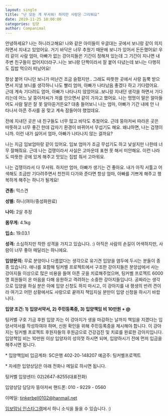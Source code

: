 ```yaml
---
layout: single
title: "난 모든 게 무서워! 하지만 사랑은 그리워요"
date: 2019-11-25 10:00:00
categories: 입양
author: Companimal
---
```


안녕하세요? 나는 하니라고해요! 나와 같은 아이들이 우글대는 곳에서 보니랑 같이 의지하면서 지내고 있었어요. 거기 바닥은 너무 추웠기 때문에 보니가 있어서 든든했어요! 우리 같이 사람 엄마, 아빠가 없는 강아지들은 기간이 정해져 있는데 그 기간이 지나면 내 주변 친구들이 없어지더라구..나는 보니랑 단짝이라서 잘 붙어 다녔는데 보니는 다행히도 집밥 먹으러 떠났어요!

항상 붙어 다니던 보니가 떠난건 조금 슬펐지만.. 그래도 따뜻한 곳에서 사랑 듬뿍 받으면서 지낼 보니를 생각하니 나도 빨리 엄마, 아빠가 나타났음 좋겠다 하고 기다렸어요. 근데 계속 기다려도 엄마, 아빠가 나타나지 않았어요..보니랑 지내던 생각을 하면서 기다리는데 어느 날 뚱아저씨가 저를 안으면서 같이 가자고 했어요. 나는 멍멍이 말은 알아들어도 사람 말은 잘 못 알아듣거든요? 대충 들어보니 나는 엄마, 아빠가 기간 내에 안 나타나서 아픈 주사를 꽁 맞고 계속 잠들어야 했었데요.

전에 지내던 곳은 내 친구들도 너무 많고 바닥도 추웠어요. 근데 뚱아저씨 따라온 곳은 따뜻하고 너무 좋긴 한데 갑자기 환경이 바뀌어서 무섭기도 해요. 왜냐하면, 나는 겁쟁이니까. 이런 내가 싫어서 엄마, 아빠가 나타나지 않는 걸까요?

나는 지금 임보엄마랑 같이 있어요. 임보 엄마가 조금 무섭기도 하고 낯설지만 나한테 너무 잘해줘요. 근데 나는 겁쟁이라서 사실은 고마운데 표현 못 해서 미안해요. 이런 나라도 따뜻한 곳에 있게 해주고 맛있는 집밥 줘서 고마워요.

나는 겁쟁이라서 다 무서워. 하지만 엄마, 아빠가 생기는 건 좋아요. 내가 아직 서툴고 어색해도 조금만 기다려주면서 천천히 다가와 준다면 항상 엄마, 아빠를 기쁘게 해주고 행복하게 해주는 하니가 될게요!

**견종:** 믹스견

**성별:** 하니(여아/중성화완료)

**나이:** 2살 추정

**몸무게:** 4.1kg

**입소:** 19.03.1

**성격:** 소심하지만 착한 성격을 가지고 있습니다. :) 아직은 사람의 손길이 어색하지만, 사람이 너무 좋아 매달리는 하니에요.

**입양문의:** 무료 분양이나 다름없다는 생각으로 유기견 입양을 염두에 두시는 분들이 종종 있습니다. 애나를 포함해 팅커벨 프로젝트에서 구조한 강아지들은 분양샵에서 사는 강아지들 이상으로 많은 비용을 들여 아픈 곳을 치료해주었으며, 팅커벨 프로젝트 6000명 회원들이 온 마음을 다해 응원하고 격려하는 소중한 강아지들입니다. 공짜라는 생각으로 입양을 하실 분은 아예 입양 신청도 하지 마시고, 이 강아지를 내 평생의 반려 견이라 여기고 어떤 상황에서도 사랑으로 끝까지 책임지실 분만이 입양 신청을 하시기 바랍니다.

**입양 조건: 1) 입양서약서, 2) 주민등록증, 3) 입양책임 비 10만원 + @**

팅커벨 구호 기금 후원 입양 자는 이 강아지가 생을 마감하는 날까지 책임을 지겠다는 입양서약서를 작성하여야 하며, 신원 확인을 위해 주민등록증을 제시해야 합니다. 이 강아지는 팅커벨 프로젝트 후원자들의 후원금으로 건강검진 및 치료를 완료한 강아지입니다. 입양책임 비는 10만원 이상 입양자의 성의껏 하시면 되며, 입양하시기 전에 먼저 입금을 해주시면 됩니다.

\* 입양책임비 입금계좌: SC은행 402-20-148207 예금주: 팅커벨프로젝트

\* 자세한 입양상담은 아래 전화나 메일로 하시면 됩니다.

팅커벨 입양센터: 02)2647-8255(대표전화)

입양상담 담당자 뚱아저씨 핸드폰: 010 - 9229 - 0560

이메일: tinkerbell0102@hanmail.net

[임보맘님 인스타그램](https://www.instagram.com/banhamsiseon/?hl=ko)에서 하니 소식을 들을 수 있습니다. :)
